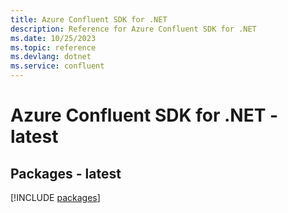 ```yaml
---
title: Azure Confluent SDK for .NET
description: Reference for Azure Confluent SDK for .NET
ms.date: 10/25/2023
ms.topic: reference
ms.devlang: dotnet
ms.service: confluent
---
```

# Azure Confluent SDK for .NET - latest
## Packages - latest
[!INCLUDE [packages](confluent-index.md)]